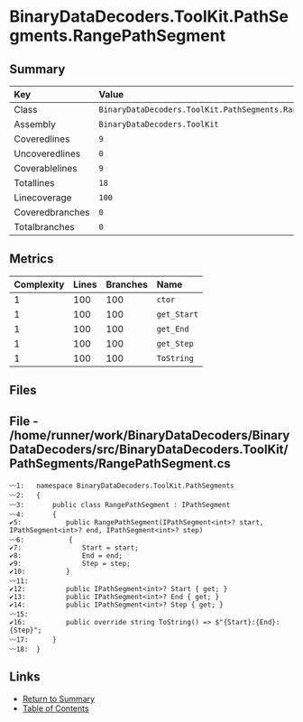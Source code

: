 ﻿# BinaryDataDecoders.ToolKit.PathSegments.RangePathSegment

## Summary

| Key             | Value                                                      |
| :-------------- | :--------------------------------------------------------- |
| Class           | `BinaryDataDecoders.ToolKit.PathSegments.RangePathSegment` |
| Assembly        | `BinaryDataDecoders.ToolKit`                               |
| Coveredlines    | `9`                                                        |
| Uncoveredlines  | `0`                                                        |
| Coverablelines  | `9`                                                        |
| Totallines      | `18`                                                       |
| Linecoverage    | `100`                                                      |
| Coveredbranches | `0`                                                        |
| Totalbranches   | `0`                                                        |

## Metrics

| Complexity | Lines | Branches | Name        |
| :--------- | :---- | :------- | :---------- |
| 1          | 100   | 100      | `ctor`      |
| 1          | 100   | 100      | `get_Start` |
| 1          | 100   | 100      | `get_End`   |
| 1          | 100   | 100      | `get_Step`  |
| 1          | 100   | 100      | `ToString`  |

## Files

## File - /home/runner/work/BinaryDataDecoders/BinaryDataDecoders/src/BinaryDataDecoders.ToolKit/PathSegments/RangePathSegment.cs

```CSharp
〰1:   namespace BinaryDataDecoders.ToolKit.PathSegments
〰2:   {
〰3:       public class RangePathSegment : IPathSegment
〰4:       {
✔5:           public RangePathSegment(IPathSegment<int>? start, IPathSegment<int>? end, IPathSegment<int>? step)
〰6:           {
✔7:               Start = start;
✔8:               End = end;
✔9:               Step = step;
✔10:          }
〰11:  
✔12:          public IPathSegment<int>? Start { get; }
✔13:          public IPathSegment<int>? End { get; }
✔14:          public IPathSegment<int>? Step { get; }
〰15:  
✔16:          public override string ToString() => $"{Start}:{End}:{Step}";
〰17:      }
〰18:  }
```

## Links

* [Return to Summary](Summary.md)
* [Table of Contents](../TOC.md)

